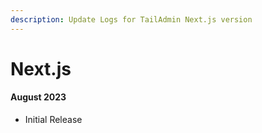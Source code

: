 ```yaml
---
description: Update Logs for TailAdmin Next.js version
---
```


# Next.js

#### August 2023

* Initial Release







